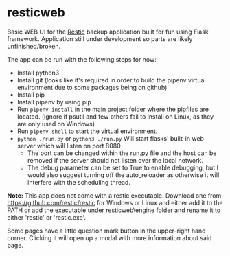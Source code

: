 # resticweb

Basic WEB UI for the [Restic](https://github.com/restic/restic) backup application built for fun using Flask framework.
Application still under development so parts are likely unfinished/broken.

The app can be run with the following steps for now:

* Install python3
* Install git (looks like it's required in order to build the pipenv virtual environment due to some packages being on github)
* Install pip
* Install pipenv by using pip
* Run ```pipenv install``` in the main project folder where the pipfiles are located. (ignore if psutil and few others fail to install on Linux, as they are only used on Windows)
* Run ```pipenv shell``` to start the virtual environment.
* ```python ./run.py``` or ```python3 ./run.py``` Will start flasks' built-in web server which will listen on port 8080
  * The port can be changed within the run.py file and the host can be removed if the server should not listen over the local network.
  * The debug parameter can be set to True to enable debugging, but I would also suggest turning off the auto_reloader as otherwise it will interfere with the scheduling thread.
  

**Note:** This app does not come with a restic executable. Download one from https://github.com/restic/restic for Windows or Linux and either add it to the PATH or add the executable under resticweb\engine folder and rename it to either 'restic' or 'restic.exe'.

Some pages have a little question mark button in the upper-right hand corner. Clicking it will open up a modal with more information about said page.
